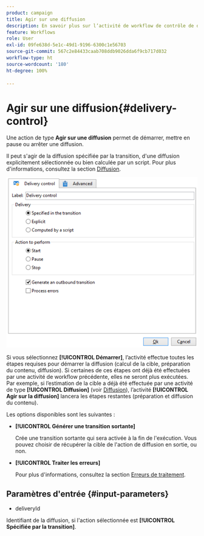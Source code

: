 ```yaml
---
product: campaign
title: Agir sur une diffusion
description: En savoir plus sur l’activité de workflow de contrôle de diffusion
feature: Workflows
role: User
exl-id: 09fe638d-5e1c-49d1-9196-6300c1e56703
source-git-commit: 567c2e84433caab708ddb9026dda6f9cb717d032
workflow-type: ht
source-wordcount: '180'
ht-degree: 100%

---
```


# Agir sur une diffusion{#delivery-control}



Une action de type **Agir sur une diffusion** permet de démarrer, mettre en pause ou arrêter une diffusion.

Il peut s&#39;agir de la diffusion spécifiée par la transition, d&#39;une diffusion explicitement sélectionnée ou bien calculée par un script. Pour plus d&#39;informations, consultez la section [Diffusion](delivery.md).

![](assets/edit_diffusion_act.png)

Si vous sélectionnez **[!UICONTROL Démarrer]**, l’activité effectue toutes les étapes requises pour démarrer la diffusion (calcul de la cible, préparation du contenu, diffusion). Si certaines de ces étapes ont déjà été effectuées par une activité de workflow précédente, elles ne seront plus exécutées. Par exemple, si l’estimation de la cible a déjà été effectuée par une activité de type **[!UICONTROL Diffusion]** (voir [Diffusion](delivery.md)), l’activité **[!UICONTROL Agir sur la diffusion]** lancera les étapes restantes (préparation et diffusion du contenu).

Les options disponibles sont les suivantes :

* **[!UICONTROL Générer une transition sortante]**

  Crée une transition sortante qui sera activée à la fin de l&#39;exécution. Vous pouvez choisir de récupérer la cible de l&#39;action de diffusion en sortie, ou non.

* **[!UICONTROL Traiter les erreurs]**

  Pour plus d&#39;informations, consultez la section [Erreurs de traitement](monitor-workflow-execution.md#processing-errors).

## Paramètres d&#39;entrée {#input-parameters}

* deliveryId

Identifiant de la diffusion, si l&#39;action sélectionnée est **[!UICONTROL Spécifiée par la transition]**.
